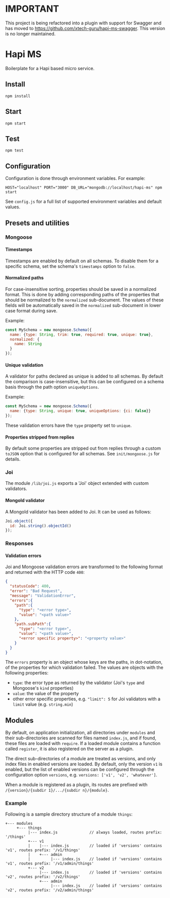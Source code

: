 # IMPORTANT

This project is being refactored into a plugin with support for Swagger and has moved to
https://github.com/xtech-guru/hapi-ms-swagger. This version is no longer maintained.

# Hapi MS

Boilerplate for a Hapi based micro service.

## Install

```shell
npm install
```

## Start

```shell
npm start
```

## Test

```shell
npm test
```

## Configuration

Configuration is done through environment variables. For example:

```shell
HOST="localhost" PORT="3000" DB_URL="mongodb://localhost/hapi-ms" npm start
```

See `config.js` for a full list of supported environment variables and default values.

## Presets and utilities

### Mongoose

#### Timestamps

Timestamps are enabled by default on all schemas. To disable them for a specific schema, set the schema's `timestamps`
option to `false`.

#### Normalized paths

For case-insensitive sorting, properties should be saved in a normalized format. This is done by adding corresponding
paths of the properties that should be normalized to the `normalized` sub-document. The values of these fields will be
automatically saved in the `normalized` sub-document in lower case format during save.

Example:

```js
const MySchema = new mongoose.Schema({
  name: {type: String, trim: true, required: true, unique: true},
  normalized: {
    name: String
  }
});
```

#### Unique validation

A validator for paths declared as unique is added to all schemas. By default the comparison is case-insensitive, but
this can be configured on a schema basis through the path option `uniqueOptions`.

Example:

```js
const MySchema = new mongoose.Schema({
  name: {type: String, unique: true, uniqueOptions: {ci: false}}
});
```

These validation errors have the `type` property set to `unique`.

#### Properties stripped from replies

By default some properties are stripped out from replies through a custom `toJSON` option that is configured for all
schemas. See `init/mongoose.js` for details.

### Joi

The module `/lib/joi.js` exports a 'Joi' object extended with custom validators.

#### MongoId validator

A MongoId validator has been added to Joi. It can be used as follows:

```js
Joi.object({
  id: Joi.string().objectId()
});
```

### Responses

#### Validation errors

Joi and Mongoose validation errors are transformed to the following format and returned with the HTTP code `400`:

```json
{
  "statusCode": 400,
  "error": "Bad Request",
  "message": "ValidationError",
  "errors":{
    "path":{
      "type": "<error type>",
      "value": "<path value>"
    },
    "path.subPath":{
      "type": "<error type>",
      "value": "<path value>",
      "<error specific property>": "<property value>"
    }
  }
}
```

The `errors` property is an object whose keys are the paths, in dot-notation, of the properties for which validation
failed. The values are objects with the following properties:

* `type`: the error type as returned by the validator (Joi's `type` and Mongoose's `kind` properties)
* `value`: the value of the property
* other error specific properties, e.g. `"limit": 5` for Joi validators with a `limit` value (e.g. `string.min`)

## Modules

By default, on application initialization, all directories under `modules` and their sub-directories are scanned for
files named `index.js`, and if found, these files are loaded with `require`. If a loaded module contains a function
called `register`, it is also registered on the server as a plugin.

The direct sub-directories of a module are treated as versions, and only index files in enabled versions are loaded.
By default, only the version `v1` is enabled, but the list of enabled versions can be configured through the
configuration option `versions`, e.g. `versions: ['v1', 'v2', 'whatever']`.

When a module is registered as a plugin, its routes are prefixed with `/{version}/{subdir 1}/.../{subdir n}/{module}`.

### Example

Following is a sample directory structure of a module `things`:

```
+--- modules
     +--- things
          |--- index.js              // always loaded, routes prefix: '/things'
          +--- v1
          |    |--- index.js         // loaded if 'versions' contains 'v1', routes prefix: '/v1/things'
          |    +--- admin
          |         |--- index.js    // loaded if 'versions' contains 'v1', routes prefix: '/v1/admin/things'
          +--- v2
               |--- index.js         // loaded if 'versions' contains 'v2', routes prefix: '/v2/things'
               +--- admin
                    |--- index.js    // loaded if 'versions' contains 'v2', routes prefix: '/v2/admin/things'
```
